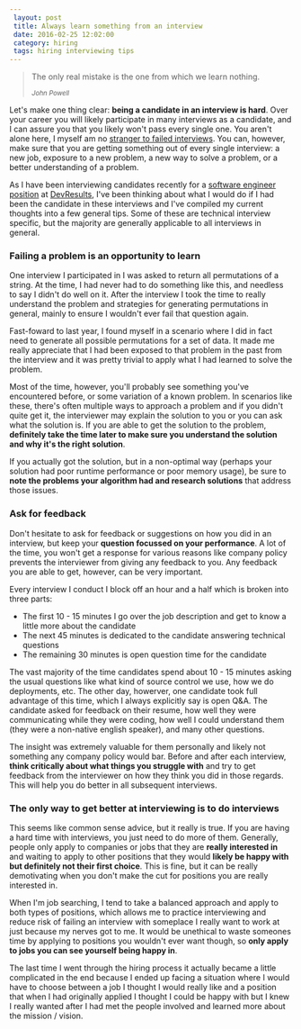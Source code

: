 ```yaml
---
 layout: post 
 title: Always learn something from an interview
 date: 2016-02-25 12:02:00
 category: hiring
 tags: hiring interviewing tips
---
```


<blockquote class="jumbotron">
    <p>The only real mistake is the one from which we learn nothing.</p>
    <small class="pull-right"><cite>John Powell</cite></small>
</blockquote>

Let's make one thing clear: **being a candidate in an interview is hard**.
Over your career you will likely participate in many interviews as a candidate, and I can assure you that you likely won't pass every single one.
You aren't alone here, I myself am no [stranger to failed interviews](/posts/2013/04/19/Post-mortem-of-my-failed-interview).
You can, however, make sure that you are getting something out of every single interview: a new job, exposure to a new problem,
a new way to solve a problem, or a better understanding of a problem.

As I have been interviewing candidates recently for a
[software engineer position](http://careers.stackoverflow.com/jobs/108465/growing-profitable-startup-seeks-full-stack-devresults)
at [DevResults](https://devresults.com), I've been thinking about what I would do if I had been the candidate in these interviews
and I've compiled my current thoughts into a few general tips.
Some of these are technical interview specific, but the majority are generally applicable to all interviews in general.

### Failing a problem is an opportunity to learn

One interview I participated in I was asked to return all permutations of a string.
At the time, I had never had to do something like this, and needless to say I didn't do well on it.
After the interview I took the time to really understand the problem and strategies for generating permutations in general,
mainly to ensure I wouldn't ever fail that question again.

Fast-foward to last year, I found myself in a scenario where I did in fact need to generate all possible permutations for a set of data.
It made me really appreciate that I had been exposed to that problem in the past from the interview and it was pretty trivial to apply what
I had learned to solve the problem.

Most of the time, however, you'll probably see something you've encountered before, or some variation of a known problem.
In scenarios like these, there's often multiple ways to approach a problem and if you didn't quite get it, the interviewer may explain
the solution to you or you can ask what the solution is.
If you are able to get the solution to the problem, **definitely take the time later to make sure you understand the solution and why it's the right solution**.

If you actually got the solution, but in a non-optimal way (perhaps your solution had poor runtime performance or poor memory usage),
be sure to **note the problems your algorithm had and research solutions** that address those issues.

### Ask for feedback

Don't hesitate to ask for feedback or suggestions on how you did in an interview, but keep your **question focussed on your performance**.
A lot of the time, you won't get a response for various reasons like company policy prevents the interviewer from giving any feedback to you.
Any feedback you are able to get, however, can be very important.

Every interview I conduct I block off an hour and a half which is broken into three parts:
- The first 10 - 15 minutes I go over the job description and get to know a little more about the candidate
- The next 45 minutes is dedicated to the candidate answering technical questions
- The remaining 30 minutes is open question time for the candidate

The vast majority of the time candidates spend about 10 - 15 minutes asking the usual questions like what kind of source control we use, how we do deployments, etc.
The other day, howerver, one candidate took full advantage of this time, which I always explicitly say is open Q&A.
The candidate asked for feedback on their resume, how well they were communicating while they were coding,
how well I could understand them (they were a non-native english speaker), and many other questions.

The insight was extremely valuable for them personally and likely not something any company policy would bar.
Before and after each interview, **think critically about what things you struggle with** and try to get feedback from the interviewer on how they think you did in those regards.
This will help you do better in all subsequent interviews.

### The only way to get better at interviewing is to do interviews

This seems like common sense advice, but it really is true.
If you are having a hard time with interviews, you just need to do more of them.
Generally, people only apply to companies or jobs that they are **really interested in** and waiting to apply to other positions
that they would **likely be happy with but definitely not their first choice**.
This is fine, but it can be really demotivating when you don't make the cut for positions you are really interested in.

When I'm job searching, I tend to take a balanced approach and apply to both types of positions, which allows me to practice
interviewing and reduce risk of failing an interview with someplace I really want to work at just because my nerves got to me.
It would be unethical to waste someones time by applying to positions you wouldn't ever want though,
so **only apply to jobs you can see yourself being happy in**.

The last time I went through the hiring process it actually became a little complicated in the end because I ended up
facing a situation where I would have to choose between a job I thought I would really like and a position that when
I had originally applied I thought I could be happy with but I knew I really wanted after I had met the people involved
and learned more about the mission / vision.
